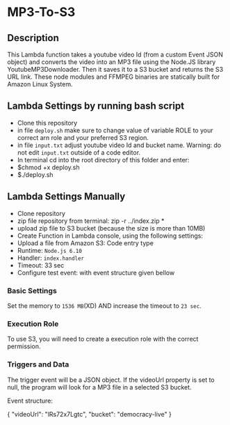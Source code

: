 # MP3-To-S3

## Description
This Lambda function takes a youtube video Id (from a custom Event JSON object) and converts the video into an MP3 file using the Node.JS library YoutubeMP3Downloader. Then it saves it to a S3 bucket and returns the S3 URL link. These node modules and FFMPEG binaries are statically built for Amazon Linux System.

## Lambda Settings by running bash script

- Clone this repository
- in file `deploy.sh` make sure to change value of variable ROLE to your correct arn role and your preferred S3 region.
- in file `input.txt` adjust youtube video Id and bucket name. Warning: do not edit `input.txt` outside of a code editor.
- In terminal cd into the root directory of this folder and enter:
- $chmod +x deploy.sh
- $./deploy.sh

## Lambda Settings Manually

- Clone repository
- zip file repository from terminal: zip -r ../index.zip *
- upload zip file to S3 bucket (because the size is more than 10MB)
- Create Function in Lambda console, using the following settings:
- Upload a file from Amazon S3: Code entry type
- Runtime: `Node.js 6.10`
- Handler: `index.handler`
- Timeout: 33 sec
- Configure test event: with event structure given bellow

### Basic Settings

Set the memory to `1536 MB`(XD) AND increase the timeout to `23 sec`.

### Execution Role

To use S3, you will need to create a execution role with the correct permission.

### Triggers and Data
The trigger event will be a JSON object. If the videoUrl property is set to null, the program will look for a MP3 file in a selected S3 bucket.

Event structure:

{
  "videoUrl": "lRs72x7Lgtc",
  "bucket": "democracy-live"
}
